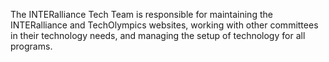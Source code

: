 The INTERalliance Tech Team is responsible for maintaining the INTERalliance and TechOlympics websites, working with other committees in their technology needs, and managing the setup of technology for all programs.
